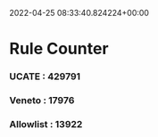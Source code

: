 2022-04-25 08:33:40.824224+00:00
# Rule Counter 
 ### UCATE : 429791

 ### Veneto : 17976

 ### Allowlist : 13922